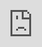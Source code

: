 ```yaml
---
layout: post
date:   2025-03-25
image: "/conflict_urbanism_sp2025/images/lopez_Post_Cover_Image_nuclear.png"
title:  "Nuclear Ecology: Data Voids of Turkey Point Nuclear Generating Station"
author: "Holly Baker, Minhan Lin, Trella Isabel Lopez"
---
```

The project explores the impact of nuclear power plant infrastructure on maritime ecosystems and how these artificial landscapes can unintentionally create ideal habitats for wildlife. Set against a backdrop of critical concerns for the risk associated with nuclear generation, our research aims to bring to light the nuanced effects of the Turkey Point Nuclear Generating Station, located in the Miami area, Florida, on both the health of the local ecosystem, and focuses in on the impact on two specific species: American crocodiles and seagrass. 

![description of image](/conflict_urbanism_sp2025/images/TP_GEarth.gif)

<!-- Load AnyChart -->
<script src="https://cdn.anychart.com/releases/8.11.0/js/anychart-base.min.js"></script>

<!-- Container for chart -->
<div id="timeline_container" style="width: 100%; height: 600px;"></div>

<script>
  anychart.onDocumentReady(function () {
    var data = [
      {x: "2020-03", name: "Start of Trials", description: "Pre-clinical trials begin"},
      {x: "2020-07", name: "Phase 3", description: "Large-scale testing starts"},
      {x: "2020-12", name: "Approval", description: "Vaccine approved in US"}
    ];

    var chart = anychart.timeline();
    chart.data(data);
    chart.container("timeline_container");
    chart.draw();
  });
</script>


#### CENSUS 

![description of image](/conflict_urbanism_sp2025/images/census_MD.gif)
![description of image](/conflict_urbanism_sp2025/images/census_zoom.gif)

#### POLITICAL CONTROVERSY 

![description of image](/conflict_urbanism_sp2025/images/EPA_tp_file.png)

#### ENVIRONMENTAL IMPACT


#### CROCIDILES




(make sure to put two spaces after the end of the heading)

Write **words in bold** like this.  

Italics are *similar* and are formatted like this.  

To make a paragraph break you need to add two spaces at the end of your line before going to the next line.  

See this is now a new paragraph.  

Lists are easy:
1. they can be ordered
1. like this
1. notice that the numbers are automatically ordered
  1. use two spaces in front to indent

Or they can just be bullet points:
- like this
* or like this
  - use two spaces
  - to have nested lists

Use Author-Date parenthetical citations following Chicago Manual of Style conventions throughout your document, and add a works cited at the bottom of your post. See Author-Date quick guide [here](https://www-chicagomanualofstyle-org.ezproxy.cul.columbia.edu/tools_citationguide/citation-guide-2.html) for citation conventions.  

To include hyperlinks format them like this [text of link](http://c4sr.columbia.edu/).  

To embed images first ensure that the file is at least 740px wide. Then place the image file in a folder named for your group in the images folder. Then link to that image using the format here, but replace the file path with the name of your group's folder and appropriate image file name:  

![description of image](/conflict_urbanism_sp2025/images/sample_image.png)

If you want to include html files (i.e. an interactive map) host these via your personal github page, and then you can embed them in your document with a iframe. The format looks like this:  

<div class="iframe-column"><iframe src="https://player.vimeo.com/video/290575503?title=0&byline=0&portrait=0" style="position:absolute;top:0;left:0;width:100%;height:100%;" frameborder="0"></iframe></div>  

All you need to do to use one is replace the url that is between the two " ". Here is an iframe of mapbox tiles:  

<div class="iframe-column"><iframe src="https://api.mapbox.com/styles/v1/mapbox/satellite-v9.html?title=true&access_token=pk.eyJ1IjoibWFwYm94IiwiYSI6ImNpejY4NDg1bDA1cjYzM280NHJ5NzlvNDMifQ.d6e-nNyBDtmQCVwVNivz7A#2/0/0" style="position:absolute;top:0;left:0;width:100%;height:100%;" frameborder="0"></iframe></div>

***REMINDER: To view the structure of your website in Visual Studio Code without having to upload to Github, press the following keys to get a spit-screen view: Ctrl K then V.***
